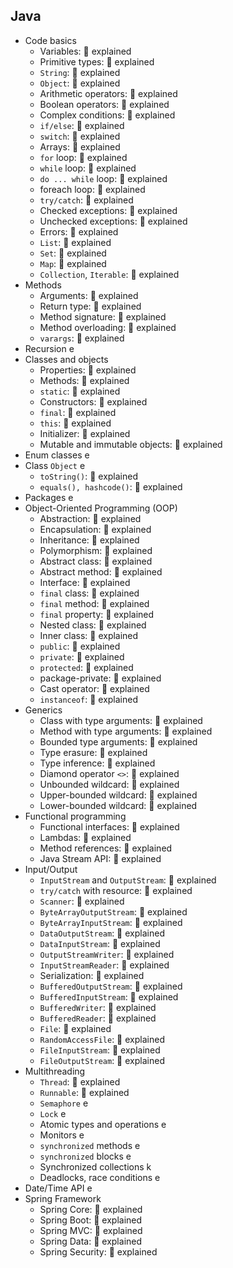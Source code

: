 ## Java
- Code basics
  - Variables: 🙋 explained
  - Primitive types: 🙋 explained
  - `String`: 🙋 explained
  - `Object`: 🙋 explained
  - Arithmetic operators: 🙋 explained
  - Boolean operators: 🙋 explained
  - Complex conditions: 🙋 explained
  - `if/else`: 🙋 explained
  - `switch`: 🙋 explained
  - Arrays: 🙋 explained
  - `for` loop: 🙋 explained
  - `while` loop: 🙋 explained
  - `do ... while` loop: 🙋 explained
  - foreach loop: 🙋 explained
  - `try/catch`: 🙋 explained
  - Checked exceptions: 🙋 explained
  - Unchecked exceptions: 🙋 explained
  - Errors: 🙋 explained
  - `List`: 🙋 explained
  - `Set`: 🙋 explained
  - `Map`: 🙋 explained
  - `Collection`, `Iterable`: 🙋 explained
- Methods
  - Arguments: 🙋 explained
  - Return type: 🙋 explained
  - Method signature: 🙋 explained
  - Method overloading: 🙋 explained
  - `varargs`: 🙋 explained
- Recursion e
- Classes and objects
  - Properties: 🙋 explained
  - Methods: 🙋 explained
  - `static`: 🙋 explained
  - Constructors: 🙋 explained
  - `final`: 🙋 explained
  - `this`: 🙋 explained
  - Initializer: 🙋 explained
  - Mutable and immutable objects: 🙋 explained
- Enum classes e
- Class `Object` e
  - `toString()`: 🙋 explained
  - `equals(), hashcode()`: 🙋 explained
- Packages e
- Object-Oriented Programming (OOP)
  - Abstraction: 🙋 explained
  - Encapsulation: 🙋 explained
  - Inheritance: 🙋 explained
  - Polymorphism: 🙋 explained
  - Abstract class: 🙋 explained
  - Abstract method: 🙋 explained
  - Interface: 🙋 explained
  - `final` class: 🙋 explained
  - `final` method: 🙋 explained
  - `final` property: 🙋 explained
  - Nested class: 🙋 explained
  - Inner class: 🙋 explained
  - `public`: 🙋 explained
  - `private`: 🙋 explained
  - `protected`: 🙋 explained
  - package-private: 🙋 explained
  - Cast operator: 🙋 explained
  - `instanceof`: 🙋 explained
- Generics
  - Class with type arguments: 🙋 explained
  - Method with type arguments: 🙋 explained
  - Bounded type arguments: 🙋 explained
  - Type erasure: 🙋 explained
  - Type inference: 🙋 explained
  - Diamond operator `<>`: 🙋 explained
  - Unbounded wildcard: 🙋 explained
  - Upper-bounded wildcard: 🙋 explained
  - Lower-bounded wildcard: 🙋 explained
- Functional programming
  - Functional interfaces: 🙋 explained
  - Lambdas: 🙋 explained
  - Method references: 🙋 explained
  - Java Stream API: 🙋 explained
- Input/Output
  - `InputStream` and `OutputStream`: 🙋 explained
  - `try/catch` with resource: 🙋 explained
  - `Scanner`: 🙋 explained
  - `ByteArrayOutputStream`: 🙋 explained
  - `ByteArrayInputStream`: 🙋 explained
  - `DataOutputStream`: 🙋 explained
  - `DataInputStream`: 🙋 explained
  - `OutputStreamWriter`: 🙋 explained
  - `InputStreamReader`: 🙋 explained
  - Serialization: 🙋 explained
  - `BufferedOutputStream`: 🙋 explained
  - `BufferedInputStream`: 🙋 explained
  - `BufferedWriter`: 🙋 explained
  - `BufferedReader`: 🙋 explained
  - `File`: 🙋 explained
  - `RandomAccessFile`: 🙋 explained
  - `FileInputStream`: 🙋 explained
  - `FileOutputStream`: 🙋 explained
- Multithreading
  - `Thread`: 🙋 explained
  - `Runnable`: 🙋 explained
  - `Semaphore` e
  - `Lock` e
  - Atomic types and operations e
  - Monitors e
  - `synchronized` methods e
  - `synchronized` blocks e
  - Synchronized collections k
  - Deadlocks, race conditions e
- Date/Time API e
- Spring Framework
  - Spring Core: 🙋 explained
  - Spring Boot: 🙋 explained
  - Spring MVC: 🙋 explained
  - Spring Data: 🙋 explained
  - Spring Security: 🙋 explained
